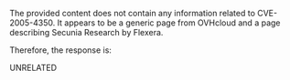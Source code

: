 The provided content does not contain any information related to CVE-2005-4350. It appears to be a generic page from OVHcloud and a page describing Secunia Research by Flexera.

Therefore, the response is:

UNRELATED